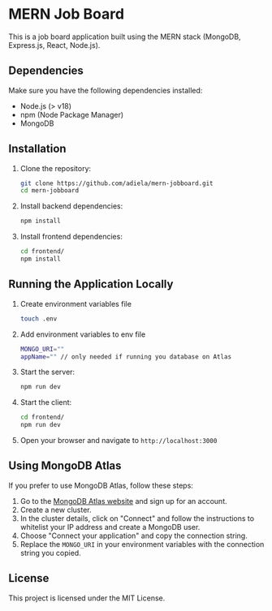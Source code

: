# MERN Job Board

This is a job board application built using the MERN stack (MongoDB, Express.js, React, Node.js).

## Dependencies

Make sure you have the following dependencies installed:

- Node.js (> v18)
- npm (Node Package Manager)
- MongoDB

## Installation

1. Clone the repository:
    ```bash
    git clone https://github.com/adiela/mern-jobboard.git
    cd mern-jobboard
    ```

2. Install backend dependencies:
    ```bash
    npm install
    ```

3. Install frontend dependencies:
    ```bash
    cd frontend/
    npm install
    ```

## Running the Application Locally

1. Create environment variables file
    ```bash
    touch .env
    ```

1. Add environment variables to env file
    ```bash
    MONGO_URI=""
    appName="" // only needed if running you database on Atlas
    ```

2. Start the server:
    ```bash
    npm run dev
    ```

3. Start the client:
    ```bash
    cd frontend/
    npm run dev
    ```

4. Open your browser and navigate to `http://localhost:3000`

## Using MongoDB Atlas

If you prefer to use MongoDB Atlas, follow these steps:

1. Go to the [MongoDB Atlas website](https://www.mongodb.com/cloud/atlas) and sign up for an account.
2. Create a new cluster.
3. In the cluster details, click on "Connect" and follow the instructions to whitelist your IP address and create a MongoDB user.
4. Choose "Connect your application" and copy the connection string.
5. Replace the `MONGO_URI` in your environment variables with the connection string you copied.

## License

This project is licensed under the MIT License.
